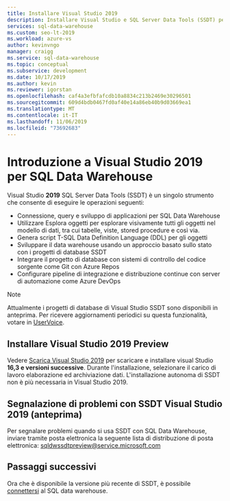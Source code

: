 ```yaml
---
title: Installare Visual Studio 2019
description: Installare Visual Studio e SQL Server Data Tools (SSDT) per Azure SQL Data Warehouse
services: sql-data-warehouse
ms.custom: seo-lt-2019
ms.workload: azure-vs
author: kevinvngo
manager: craigg
ms.service: sql-data-warehouse
ms.topic: conceptual
ms.subservice: development
ms.date: 10/17/2019
ms.author: kevin
ms.reviewer: igorstan
ms.openlocfilehash: caf4a3efbfafcdb10a8834c213b2469e30296501
ms.sourcegitcommit: 609d4bdb0467fd0af40e14a86eb40b9d03669ea1
ms.translationtype: MT
ms.contentlocale: it-IT
ms.lasthandoff: 11/06/2019
ms.locfileid: "73692683"
---
```

# <a name="getting-started-with-visual-studio-2019-for-sql-data-warehouse"></a>Introduzione a Visual Studio 2019 per SQL Data Warehouse
Visual Studio **2019** SQL Server Data Tools (SSDT) è un singolo strumento che consente di eseguire le operazioni seguenti:

- Connessione, query e sviluppo di applicazioni per SQL Data Warehouse 
- Utilizzare Esplora oggetti per esplorare visivamente tutti gli oggetti nel modello di dati, tra cui tabelle, viste, stored procedure e così via.
- Genera script T-SQL Data Definition Language (DDL) per gli oggetti
- Sviluppare il data warehouse usando un approccio basato sullo stato con i progetti di database SSDT
- Integrare il progetto di database con sistemi di controllo del codice sorgente come Git con Azure Repos
- Configurare pipeline di integrazione e distribuzione continue con server di automazione come Azure DevOps

> [!NOTE]
> Attualmente i progetti di database di Visual Studio SSDT sono disponibili in anteprima. Per ricevere aggiornamenti periodici su questa funzionalità, votare in [UserVoice].

## <a name="install-visual-studio-2019-preview"></a>Installare Visual Studio 2019 Preview
Vedere [Scarica Visual Studio 2019][] per scaricare e installare visual Studio **16,3 e versioni successive**. Durante l'installazione, selezionare il carico di lavoro elaborazione ed archiviazione dati. L'installazione autonoma di SSDT non è più necessaria in Visual Studio 2019.

## <a name="reporting-issues-with-ssdt-visual-studio-2019-preview"></a>Segnalazione di problemi con SSDT Visual Studio 2019 (anteprima)
Per segnalare problemi quando si usa SSDT con SQL Data Warehouse, inviare tramite posta elettronica la seguente lista di distribuzione di posta elettronica: <sqldwssdtpreview@service.microsoft.com>

## <a name="next-steps"></a>Passaggi successivi
Ora che è disponibile la versione più recente di SSDT, è possibile [connettersi][connect] al SQL data warehouse.

<!--Anchors-->

<!--Image references-->

<!--Articles-->
[connect]: ./sql-data-warehouse-query-visual-studio.md

<!--Other-->
[Scarica Visual Studio 2019]: https://visualstudio.microsoft.com/downloads/
[Installing Visual Studio]: https://msdn.microsoft.com/library/e2h7fzkw.aspx
[SSDT Download]: https://msdn.microsoft.com/library/mt204009.aspx
[UserVoice]: https://feedback.azure.com/forums/307516-sql-data-warehouse/suggestions/13313247-database-project-from-visual-studio-to-support-azu
